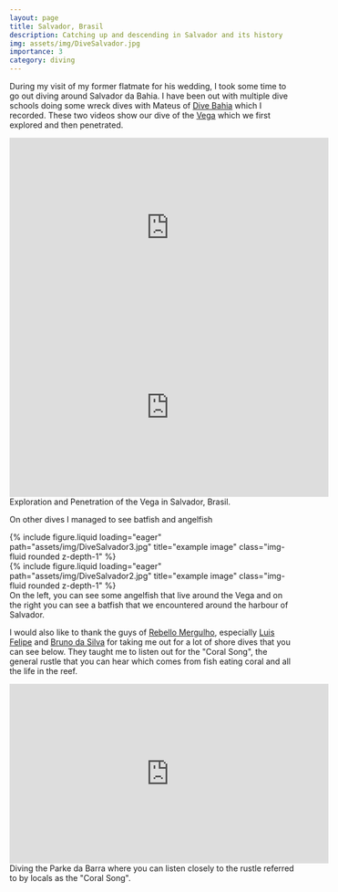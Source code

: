 ```yaml
---
layout: page
title: Salvador, Brasil
description: Catching up and descending in Salvador and its history
img: assets/img/DiveSalvador.jpg
importance: 3
category: diving
---
```


During my visit of my former flatmate for his wedding, I took some time to go out diving around Salvador da Bahia. I have been out with multiple dive schools doing some wreck dives with Mateus of [Dive Bahia](https://www.divebahia.com.br) which I recorded. These two videos show our dive of the [Vega](https://www.naufragiosdobrasil.com.br/naufvega.htm) which we first explored and then penetrated.
<div style="margin:0 auto; text-align:center">
<iframe width="560" height="315" src="https://www.youtube.com/embed/aBxXQPzYwss?si=anVoJ1Rwtox5B0QJ" title="YouTube video player" frameborder="0" allow="accelerometer; autoplay; clipboard-write; encrypted-media; gyroscope; picture-in-picture; web-share" referrerpolicy="strict-origin-when-cross-origin" allowfullscreen></iframe>
</div>
<div style="margin:0 auto; text-align:center">
<iframe width="560" height="315" src="https://www.youtube.com/embed/pL6vkzUxabU?si=BR3ZA848GiG73R_k" title="YouTube video player" frameborder="0" allow="accelerometer; autoplay; clipboard-write; encrypted-media; gyroscope; picture-in-picture; web-share" referrerpolicy="strict-origin-when-cross-origin" allowfullscreen></iframe>
</div>
<div class="caption">
    Exploration and Penetration of the Vega in Salvador, Brasil.
</div>

On other dives I managed to see batfish and angelfish

<div class="row">
    <div class="col-sm mt-3 mt-md-0">
        {% include figure.liquid loading="eager" path="assets/img/DiveSalvador3.jpg" title="example image" class="img-fluid rounded z-depth-1" %}
    </div>
    <div class="col-sm mt-3 mt-md-0">
        {% include figure.liquid loading="eager" path="assets/img/DiveSalvador2.jpg" title="example image" class="img-fluid rounded z-depth-1" %}
    </div>
</div>
<div class="caption">
 On the left, you can see some angelfish that live around the Vega and on the right you can see a batfish that we encountered around the harbour of Salvador.
</div>


I would also like to thank the guys of [Rebello Mergulho](https://www.rebellomergulho.com.br/), especially [Luis Felipe](https://www.instagram.com/luisf_diver) and [Bruno da Silva](https://www.rebellomergulho.com.br/staff) for taking me out for a lot of shore dives that you can see below. They taught me to listen out for the "Coral Song", the general rustle that you can hear which comes from fish eating coral and all the life in the reef.
<div style="margin:0 auto; text-align:center">
<iframe width="560" height="315" src="https://www.youtube.com/embed/lryJeIzIjZc?si=CcjC6lgYFk24YJh1" title="YouTube video player" frameborder="0" allow="accelerometer; autoplay; clipboard-write; encrypted-media; gyroscope; picture-in-picture; web-share" referrerpolicy="strict-origin-when-cross-origin" allowfullscreen></iframe>
</div>
<div class="caption">
    Diving the Parke da Barra where you can listen closely to the rustle referred to by locals as the "Coral Song".
</div>
